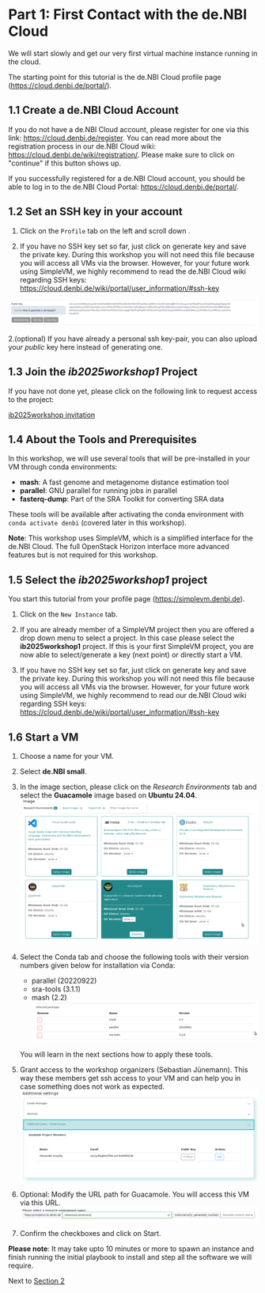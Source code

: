 # Part 1: First Contact with the de.NBI Cloud

We will start slowly and get our very first virtual machine instance
running in the cloud.

The starting point for this tutorial is the de.NBI Cloud profile page
(<https://cloud.denbi.de/portal/>).

## 1.1 Create a de.NBI Cloud Account

If you do not have a de.NBI Cloud account, please register for one via
this link: <https://cloud.denbi.de/register>. You can read more about
the registration process in our de.NBI Cloud wiki:
<https://cloud.denbi.de/wiki/registration/>. Please make sure to click
on "continue" if this button shows up.

If you successfully registered for a de.NBI Cloud account, you should be
able to log in to the de.NBI Cloud Portal:
<https://cloud.denbi.de/portal/>.

## 1.2 Set an SSH key in your account

1.  Click on the `Profile` tab on the left and scroll down .

2.  If you have no SSH key set so far, just click on generate key and
    save the private key. During this workshop you will not need this
    file because you will access all VMs via the browser. However, for
    your future work using SimpleVM, we highly recommend to read the
    de.NBI Cloud wiki regarding SSH keys:
    <https://cloud.denbi.de/wiki/portal/user_information/#ssh-key>

![Key](figures/key.png)

2.(optional) If you have already a personal ssh key-pair, you can also
upload your *public* key here instead of generating one.

## 1.3 Join the *ib2025workshop1* Project

If you have not done yet, please click on the following link to request
access to the project:

[ib2025workshop
invitation](https://simplevm.denbi.de/portal/webapp/#/workshops/invitation/faecbc35ec5648e890f6510f583e2b38)

## 1.4 About the Tools and Prerequisites

In this workshop, we will use several tools that will be pre-installed
in your VM through conda environments:

-   **mash**: A fast genome and metagenome distance estimation tool
-   **parallel**: GNU parallel for running jobs in parallel
-   **fasterq-dump**: Part of the SRA Toolkit for converting SRA data

These tools will be available after activating the conda environment
with `conda activate denbi` (covered later in this workshop).

**Note**: This workshop uses SimpleVM, which is a simplified interface
for the de.NBI Cloud. The full OpenStack Horizon interface more advanced
features but is not required for this workshop.

## 1.5 Select the *ib2025workshop1* project

You start this tutorial from your profile page
(<https://simplevm.denbi.de>).

1.  Click on the `New Instance` tab.

2.  If you are already member of a SimpleVM project then you are offered
    a drop down menu to select a project. In this case please select the
    **ib2025workshop1** project. If this is your first SimpleVM project,
    you are now able to select/generate a key (next point) or directly
    start a VM.

3.  If you have no SSH key set so far, just click on generate key and
    save the private key. During this workshop you will not need this
    file because you will access all VMs via the browser. However, for
    your future work using SimpleVM, we highly recommend to read our
    de.NBI Cloud wiki regarding SSH keys:
    <https://cloud.denbi.de/wiki/portal/user_information/#ssh-key>

## 1.6 Start a VM

1.  Choose a name for your VM.

2.  Select **de.NBI small**.

3.  In the image section, please click on the *Research Environments*
    tab and select the **Guacamole** image based on **Ubuntu 24.04**.
    ![](./figures/resenv.png)

4.  Select the Conda tab and choose the following tools with their
    version numbers given below for installation via Conda:

    -   parallel (20220922)
    -   sra-tools (3.1.1)
    -   mash (2.2)
        ![](./figures/conda.png)

    You will learn in the next sections how to apply these tools.

5.  Grant access to the workshop organizers (Sebastian Jünemann). This
    way these members get ssh access to your VM and can help you in case
    something does not work as expected.
    ![](./figures/additional_users.png)

6.  Optional: Modify the URL path for Guacamole. You will access this VM
    via this URL. ![](./figures/resenv_url.png)

7.  Confirm the checkboxes and click on Start.

**Please note**: It may take upto 10 minutes or more to spawn an
instance and finish running the initial playbook to install and step all
the software we will require.

Next to [Section 2](Part2.md)
